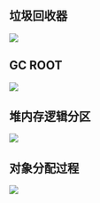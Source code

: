## 垃圾回收器
![](../../../../resources/imgs//1.png)

## GC ROOT
![](../../../../resources/imgs//2.png)


## 堆内存逻辑分区
![](../../../../resources/imgs//4.png)

## 对象分配过程
![](../../../../resources/imgs//5.png)

